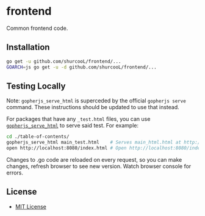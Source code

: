 frontend
========

Common frontend code.

Installation
------------

```bash
go get -u github.com/shurcooL/frontend/...
GOARCH=js go get -u -d github.com/shurcooL/frontend/...
```

Testing Locally
---------------

Note: `gopherjs_serve_html` is superceded by the official `gopherjs serve` command. These instructions should be updated to use that instead.

For packages that have any `_test.html` files, you can use [`gopherjs_serve_html`](http://godoc.org/github.com/shurcooL/cmd/gopherjs_serve_html) to serve said test. For example:

```bash
cd ./table-of-contents/
gopherjs_serve_html main_test.html    # Serves main_html.html at http://localhost:8080/index.html.
open http://localhost:8080/index.html # Open http://localhost:8080/index.html in browser.
```

Changes to .go code are reloaded on every request, so you can make changes, refresh browser to see new version. Watch browser console for errors.

License
-------

-	[MIT License](LICENSE)
